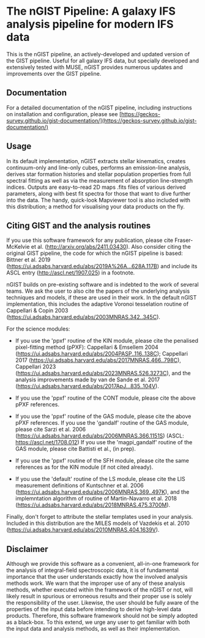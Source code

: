    The nGIST Pipeline: A galaxy IFS analysis pipeline for modern IFS data
===============================================================================
This is the nGIST pipeline, an actively-developed and updated version of the GIST pipeline.
Useful for all galaxy IFS data, but specially developed and extensively tested with MUSE,
nGIST provides numerous updates and improvements over the GIST pipeline. 

Documentation
-------------
For a detailed documentation of the nGIST pipeline, including instructions on installation and configuration, 
please see [https://geckos-survey.github.io/gist-documentation/](https://geckos-survey.github.io/gist-documentation/)

Usage 
-------------

In its default implementation, nGIST extracts stellar kinematics, creates continuum-only and line-only cubes, performs an 
emission-line analysis, derives star formation histories and stellar population properties from full spectral fitting 
as well as via the measurement of absorption line-strength indices. Outputs are easy-to-read 2D maps .fits files of 
various derived parameters, along with best fit spectra for those that want to dive further into the data. 
The handy, quick-look Mapviewer tool is also included with this distribution; a method for visualising your data products 
on the fly. 

Citing GIST and the analysis routines
-------------------------------------
If you use this software framework for any publication, please cite Fraser-McKelvie et al. (http://arxiv.org/abs/2411.03430).
Also consider citing the original GIST pipeline, the code for which the nGIST pipeline is based:
Bittner et al. 2019 (https://ui.adsabs.harvard.edu/abs/2019A%26A...628A.117B) and include its ASCL entry 
(http://ascl.net/1907.025) in a footnote. 

nGIST builds on pre-existing software and is indebted to the work of several teams. We ask the user to also cite the papers of the underlying analysis techniques and models, if these are used in their work. In the default nGIST implementation, this includes the adaptive Voronoi tesselation routine of Cappellari & Copin 2003 (https://ui.adsabs.harvard.edu/abs/2003MNRAS.342..345C).

For the science modules:

- If you use the 'ppxf' routine of the KIN module, please cite the penalised pixel-fitting method (pPXF): Cappellari & Emsellem 2004 (https://ui.adsabs.harvard.edu/abs/2004PASP..116..138C); Cappellari 2017 
(https://ui.adsabs.harvard.edu/abs/2017MNRAS.466..798C), 
Cappellari 2023 (https://ui.adsabs.harvard.edu/abs/2023MNRAS.526.3273C), and the analysis improvements made by 
van de Sande et al. 2017 (https://ui.adsabs.harvard.edu/abs/2017ApJ...835..104V).

- If you use the 'ppxf' routine of the CONT module, please cite the above pPXF references.

- If you use the 'ppxf' routine of the GAS module, please cite the above pPXF references.
If you use the 'gandalf' routine of the GAS module, please cite Sarzi et al. 2006 (https://ui.adsabs.harvard.edu/abs/2006MNRAS.366.1151S) (ASCL: https://ascl.net/1708.012)
If you use the 'magpi_gandalf' routine of the GAS module, please cite Battisti et al., (in prep).

- If you use the 'ppxf' routine of the SFH module, please cite the same references as for the KIN module (if not cited already).

- If you use the 'default' routine of the LS module, please cite the LIS measurement definitions of Kuntschner et al. 2006 (https://ui.adsabs.harvard.edu/abs/2006MNRAS.369..497K), and the implemntation algorithm of routine of Martin-Navarro et al. 2018 (https://ui.adsabs.harvard.edu/abs/2018MNRAS.475.3700M).

Finally, don't forget to attribute the stellar templates used in your analysis. Included in this distribution are the MILES models of Vazdekis et al. 2010 (https://ui.adsabs.harvard.edu/abs/2010MNRAS.404.1639V).

Disclaimer
----------
Although we provide this software as a convenient, all-in-one framework for the analysis of integral-field spectroscopic
data, it is of fundamental importance that the user understands exactly how the involved analysis methods work. We warn
that the improper use of any of these analysis methods, whether executed within the framework of the nGIST or not, will
likely result in spurious or erroneous results and their proper use is solely the responsibility of the user. Likewise,
the user should be fully aware of the properties of the input data before intending to derive high-level data products.
Therefore, this software framework should not be simply adopted as a black-box. To this extend, we urge any user to get
familiar with both the input data and analysis methods, as well as their implementation.





